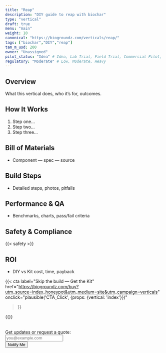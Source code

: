 ```yaml
---
title: "Reap"
description: "DIY guide to reap with biochar"
type: "vertical"
draft: true
menu: "main"
weight: 10
canonical: "https://biogroundz.com/verticals/reap/"
tags: ["biochar","DIY","reap"]
tam_m_usd: 200
owner: "Unassigned"
pilot_status: "Idea" # Idea, Lab Trial, Field Trial, Commercial Pilot, Launched
regulatory: "Moderate" # Low, Moderate, Heavy
---
```


## Overview
What this vertical does, who it’s for, outcomes.

## How It Works
1. Step one...
2. Step two...
3. Step three...

## Bill of Materials
- Component — spec — source

## Build Steps
- Detailed steps, photos, pitfalls

## Performance & QA
- Benchmarks, charts, pass/fail criteria

## Safety & Compliance
{{< safety >}}

## ROI
- DIY vs Kit cost, time, payback

<!-- Call to Action with UTM and Plausible tracking -->
{{< cta 
    label="Skip the build — Get the Kit"
    href="https://biogroundz.com/buy?utm_source=index_honeypot&utm_medium=site&utm_campaign=verticals"
    onclick="plausible('CTA_Click', {props: {vertical: 'index'}})" 
>}}

{{<cta>}}
<!-- Optional: Email Signup Form to hit Elixir backend -->
<form id="lead-form" action="https://biogroundz.fly.io/leads" method="POST" style="margin-top: 2rem;">
  <label for="email">Get updates or request a quote:</label><br>
  <input type="email" id="email" name="email" required placeholder="you@example.com"><br>
  <input type="hidden" name="source" value="index">
  <button type="submit">Notify Me</button>
</form>

<script>
  // Hook form to Plausible and Elixir
  document.getElementById('lead-form')?.addEventListener('submit', () => {
    plausible('LeadForm_Submit', {props: {vertical: 'index'}});
  });
</script>
